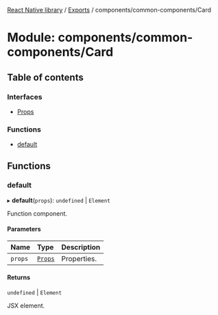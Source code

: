 [React Native library](../index.md) / [Exports](../modules.md) / components/common-components/Card

# Module: components/common-components/Card

## Table of contents

### Interfaces

- [Props](../interfaces/components_common_components_Card.Props.md)

### Functions

- [default](components_common_components_Card.md#default)

## Functions

### default

▸ **default**(`props`): `undefined` \| `Element`

Function component.

#### Parameters

| Name | Type | Description |
| :------ | :------ | :------ |
| `props` | [`Props`](../interfaces/components_common_components_Card.Props.md) | Properties. |

#### Returns

`undefined` \| `Element`

JSX element.
